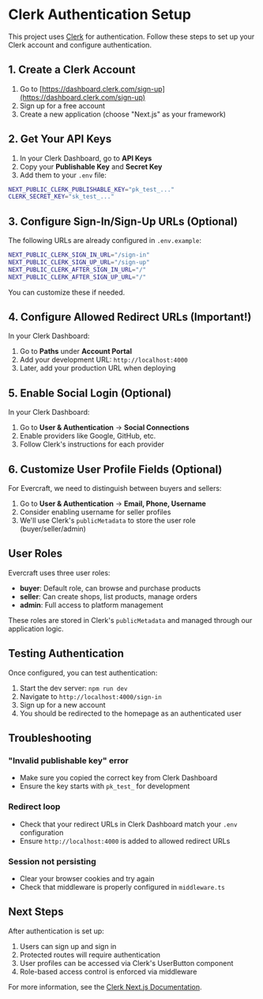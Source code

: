 # Clerk Authentication Setup

This project uses [Clerk](https://clerk.com) for authentication. Follow these steps to set up your Clerk account and configure authentication.

## 1. Create a Clerk Account

1. Go to [https://dashboard.clerk.com/sign-up](https://dashboard.clerk.com/sign-up)
2. Sign up for a free account
3. Create a new application (choose "Next.js" as your framework)

## 2. Get Your API Keys

1. In your Clerk Dashboard, go to **API Keys**
2. Copy your **Publishable Key** and **Secret Key**
3. Add them to your `.env` file:

```bash
NEXT_PUBLIC_CLERK_PUBLISHABLE_KEY="pk_test_..."
CLERK_SECRET_KEY="sk_test_..."
```

## 3. Configure Sign-In/Sign-Up URLs (Optional)

The following URLs are already configured in `.env.example`:

```bash
NEXT_PUBLIC_CLERK_SIGN_IN_URL="/sign-in"
NEXT_PUBLIC_CLERK_SIGN_UP_URL="/sign-up"
NEXT_PUBLIC_CLERK_AFTER_SIGN_IN_URL="/"
NEXT_PUBLIC_CLERK_AFTER_SIGN_UP_URL="/"
```

You can customize these if needed.

## 4. Configure Allowed Redirect URLs (Important!)

In your Clerk Dashboard:

1. Go to **Paths** under **Account Portal**
2. Add your development URL: `http://localhost:4000`
3. Later, add your production URL when deploying

## 5. Enable Social Login (Optional)

In your Clerk Dashboard:

1. Go to **User & Authentication** → **Social Connections**
2. Enable providers like Google, GitHub, etc.
3. Follow Clerk's instructions for each provider

## 6. Customize User Profile Fields (Optional)

For Evercraft, we need to distinguish between buyers and sellers:

1. Go to **User & Authentication** → **Email, Phone, Username**
2. Consider enabling username for seller profiles
3. We'll use Clerk's `publicMetadata` to store the user role (buyer/seller/admin)

## User Roles

Evercraft uses three user roles:

- **buyer**: Default role, can browse and purchase products
- **seller**: Can create shops, list products, manage orders
- **admin**: Full access to platform management

These roles are stored in Clerk's `publicMetadata` and managed through our application logic.

## Testing Authentication

Once configured, you can test authentication:

1. Start the dev server: `npm run dev`
2. Navigate to `http://localhost:4000/sign-in`
3. Sign up for a new account
4. You should be redirected to the homepage as an authenticated user

## Troubleshooting

### "Invalid publishable key" error

- Make sure you copied the correct key from Clerk Dashboard
- Ensure the key starts with `pk_test_` for development

### Redirect loop

- Check that your redirect URLs in Clerk Dashboard match your `.env` configuration
- Ensure `http://localhost:4000` is added to allowed redirect URLs

### Session not persisting

- Clear your browser cookies and try again
- Check that middleware is properly configured in `middleware.ts`

## Next Steps

After authentication is set up:

1. Users can sign up and sign in
2. Protected routes will require authentication
3. User profiles can be accessed via Clerk's UserButton component
4. Role-based access control is enforced via middleware

For more information, see the [Clerk Next.js Documentation](https://clerk.com/docs/quickstarts/nextjs).
